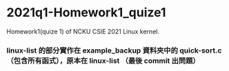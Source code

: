 # 2021q1-Homework1_quize1
Homework1(quize 1) of NCKU CSIE 2021 Linux kernel.

### linux-list 的部分實作在 example_backup 資料夾中的 quick-sort.c （包含所有函式），原本在 linux-list （最後 commit 出問題）
